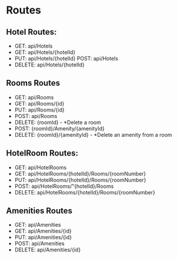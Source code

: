 
# Routes 

## Hotel Routes:
- GET: api/Hotels 
- GET: api/Hotels/{hotelId} 
- PUT: api/Hotels/{hotelId}
POST: api/Hotels 
- DELETE: api/Hotels/{hotelId} 


## Rooms Routes
- GET: api/Rooms
- GET: api/Rooms/{id} 
- PUT: api/Rooms/{id} 
- POST: api/Rooms 
- DELETE: {roomId} - *Delete a room
- POST: {roomId}/Amenity/{amenityId} 
- DELETE: {roomId}/{amenityId} - *Delete an amenity from a room



## HotelRoom Routes:
- GET: api/HotelRooms
- GET: api/HotelRooms/{hotelId}/Rooms/{roomNumber} 
- PUT: api/HotelRooms/{hotelId}/Rooms/{roomNumber} 
- POST: api/HotelRooms/"{hotelId}/Rooms 
- DELETE: api/HotelRooms/{hotelId}/Rooms/{roomNumber} 

## Amenities Routes
- GET: api/Amenities 
- GET: api/Amenities/{id} 
- PUT: api/Amenities/{id} 
- POST: api/Amenities 
- DELETE: api/Amenities/{id} 